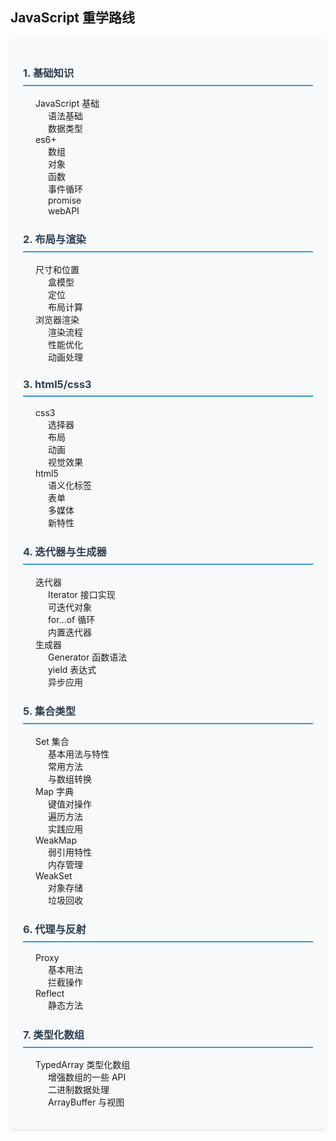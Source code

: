## JavaScript 重学路线

<div class="learning-path">

### 1. 基础知识

- [JavaScript 基础](base)
  - 语法基础
  - 数据类型
  <!-- - 运算符
  - 控制流程 -->
- [es6+](es6+)
  - 数组
  - 对象
  - 函数
  - [事件循环](eventLoop)
  - [promise](promise)
  - [webAPI](webAPI)

### 2. 布局与渲染

- [尺寸和位置](size)
  - 盒模型
  - 定位
  - 布局计算
- [浏览器渲染](browserRender)
  - 渲染流程
  - 性能优化
  - 动画处理

### 3. html5/css3

- [css3](css3)
  - 选择器
  - 布局
  - 动画
  - 视觉效果
- [html5](html5)
  - 语义化标签
  - 表单
  - 多媒体
  - 新特性

### 4. 迭代器与生成器

- [迭代器](iterator)
  - Iterator 接口实现
  - 可迭代对象
  - for...of 循环
  - 内置迭代器
- [生成器](generator)
  - Generator 函数语法
  - yield 表达式
  - 异步应用

### 5. 集合类型

- [Set 集合](type-set/set)
  - 基本用法与特性
  - 常用方法
  - 与数组转换
- [Map 字典](type-set/map)
  - 键值对操作
  - 遍历方法
  - 实践应用
- [WeakMap](type-set/weak)
  - 弱引用特性
  - 内存管理
- [WeakSet](type-set/weak)
  - 对象存储
  - 垃圾回收

### 6. 代理与反射
- [Proxy](proxy)
  - 基本用法
  - 拦截操作
- [Reflect](reflect)
  - 静态方法


### 7. 类型化数组
- [TypedArray 类型化数组](typedArray)
  - 增强数组的一些 API
  - 二进制数据处理
  - ArrayBuffer 与视图
  <!-- - WebGL 与音视频应用 AI 生成的 暂未接触 -->
</div>

<style>

:root {
    --background-color: #f8f9fa;
    --text-color: #2c3e50;
    --border-color: #3498db;
}

.dark {
    --background-color: #2c2c2c;
    --text-color: #ffffff;
    --border-color: #3498db;
}

.learning-path {
    background: var(--background-color);
    padding: 20px;
    border-radius: 8px;
    box-shadow: 0 2px 4px rgba(0, 0, 0, 0.1);
}

.learning-path h3 {
    color: var(--text-color);
    margin-top: 1.5em;
    border-bottom: 2px solid var(--border-color);
    padding-bottom: 8px;
}

.learning-path ul {
    list-style-type: none;
    padding-left: 20px;
}

.learning-path a {
    color: var(--vp-c-indigo-1);
    text-decoration: none;
    transition: color 0.3s ease;
}

.learning-path a:hover {
    color: var(--vp-c-indigo-2);
}
</style>

